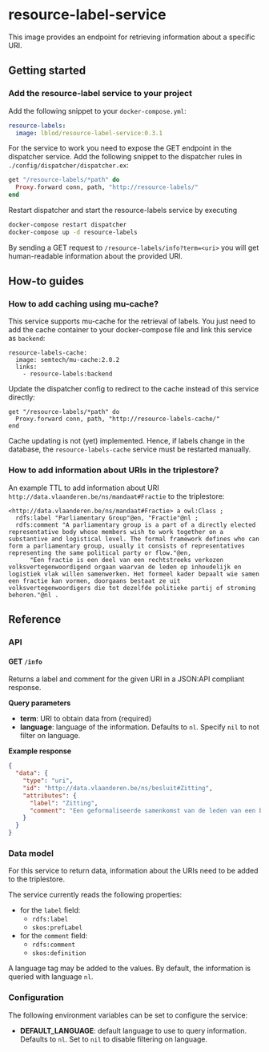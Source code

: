 # resource-label-service
This image provides an endpoint for retrieving information about a specific URI.

## Getting started
### Add the resource-label service to your project

Add the following snippet to your `docker-compose.yml`:

```yaml
resource-labels:
  image: lblod/resource-label-service:0.3.1
```

For the service to work you need to expose the GET endpoint in the dispatcher service. Add the following snippet to the dispatcher rules in `./config/dispatcher/dispatcher.ex`:

```elixir
get "/resource-labels/*path" do
  Proxy.forward conn, path, "http://resource-labels/"
end
```

Restart dispatcher and start the resource-labels service by executing

```bash
docker-compose restart dispatcher
docker-compose up -d resource-labels
```

By sending a GET request to `/resource-labels/info?term=<uri>` you will get human-readable information about the provided URI.

## How-to guides
### How to add caching using mu-cache?
This service supports mu-cache for the retrieval of labels. You just need to add the cache container to your docker-compose file and link this service as `backend`:

```
resource-labels-cache:
  image: semtech/mu-cache:2.0.2
  links:
    - resource-labels:backend
```

Update the dispatcher config to redirect to the cache instead of this service directly:

```
get "/resource-labels/*path" do
  Proxy.forward conn, path, "http://resource-labels-cache/"
end
```

Cache updating is not (yet) implemented. Hence, if labels change in the database, the `resource-labels-cache` service must be restarted manually.

### How to add information about URIs in the triplestore?
An example TTL to add information about URI `http://data.vlaanderen.be/ns/mandaat#Fractie` to the triplestore:

```ttl
<http://data.vlaanderen.be/ns/mandaat#Fractie> a owl:Class ;
  rdfs:label "Parliamentary Group"@en, "Fractie"@nl ;
  rdfs:comment "A parliamentary group is a part of a directly elected representative body whose members wish to work together on a substantive and logistical level. The formal framework defines who can form a parliamentary group, usually it consists of representatives representing the same political party or flow."@en,
      "Een fractie is een deel van een rechtstreeks verkozen volksvertegenwoordigend orgaan waarvan de leden op inhoudelijk en logistiek vlak willen samenwerken. Het formeel kader bepaalt wie samen een fractie kan vormen, doorgaans bestaat ze uit volksvertegenwoordigers die tot dezelfde politieke partij of stroming behoren."@nl .
```

## Reference
### API
#### GET `/info`
Returns a label and comment for the given URI in a JSON:API compliant response.

**Query parameters**
- **term**: URI to obtain data from (required)
- **language**: language of the information. Defaults to `nl`. Specify `nil` to not filter on language.

**Example response**
```json
{
  "data": {
    "type": "uri",
    "id": "http://data.vlaanderen.be/ns/besluit#Zitting",
    "attributes": {
      "label": "Zitting",
      "comment": "Een geformaliseerde samenkomst van de leden van een bestuursorgaan met het doel om de aangelegenheden te regelen waarvoor het bevoegd is."
    }
  }
}
```

### Data model
For this service to return data, information about the URIs need to be added to the triplestore.

The service currently reads the following properties:
* for the `label` field:
  * `rdfs:label`
  * `skos:prefLabel`
* for the `comment` field:
  * `rdfs:comment`
  * `skos:definition`

A language tag may be added to the values. By default, the information is queried with language `nl`.

### Configuration
The following environment variables can be set to configure the service:
- **DEFAULT_LANGUAGE**: default language to use to query information. Defaults to `nl`. Set to `nil` to disable filtering on language.
